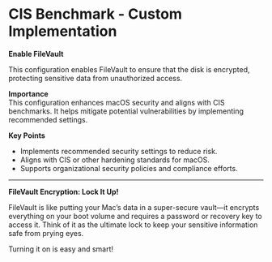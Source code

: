 # CIS Benchmark - Custom Implementation

**Enable FileVault**

This configuration enables FileVault to ensure that the disk is encrypted, protecting sensitive data from unauthorized access.

**Importance**  
This configuration enhances macOS security and aligns with CIS benchmarks. It helps mitigate potential vulnerabilities by implementing recommended settings.

**Key Points**  
- Implements recommended security settings to reduce risk.  
- Aligns with CIS or other hardening standards for macOS.  
- Supports organizational security policies and compliance efforts.

---
**FileVault Encryption: Lock It Up!**

FileVault is like putting your Mac’s data in a super-secure vault—it encrypts everything on your boot volume and requires a password or recovery key to access it. 
Think of it as the ultimate lock to keep your sensitive information safe from prying eyes.

Turning it on is easy and smart!
